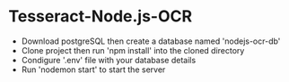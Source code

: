 # Tesseract-Node.js-OCR

* Download postgreSQL then create a database named 'nodejs-ocr-db'
* Clone project then run 'npm install' into the cloned directory
* Condigure '.env' file with your database details
* Run 'nodemon start' to start the server
